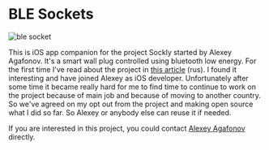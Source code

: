 BLE Sockets
===========

![ble socket](http://habrastorage.org/getpro/habr/post_images/b35/8ee/b8d/b358eeb8d372dc5ab6d919ff341d0669.jpg)

This is iOS app companion for the project Sockly started by Alexey Agafonov. It's a smart wall plug controlled using bluetooth low energy. For the first time I've read about the project in [this article](http://geektimes.ru/users/agafonishe/topics/) (rus). I found it interesting and have joined Alexey as iOS developer. Unfortunately after some time it became really hard for me to find time to continue to work on the project because of main job and because of moving to another country. So we've agreed on my opt out from the project and making open source what I did so far. So Alexey or anybody else can reuse it if needed.

If you are interested in this project, you could contact [Alexey Agafonov](https://www.linkedin.com/pub/alexey-agafonov/8b/506/395) directly.
